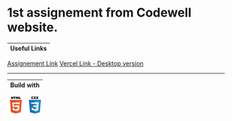 # 1st assignement from Codewell website.

| Useful Links  |
| ----------------- |
[Assignement Link](https://www.codewell.cc/challenges/web-developer-portfolio--617d4897a383e41090a3e46f)
[Vercel Link - Desktop version](https://codewell-01.vercel.app/)

---

| Build with |
| ----------------- |
[<a href="https://www.w3.org/html/" target="_blank"> <img src="https://raw.githubusercontent.com/devicons/devicon/master/icons/html5/html5-original-wordmark.svg" alt="html5" width="40" height="40"/></a>](https://www.w3schools.com/html/)
[<a href="https://www.w3schools.com/css/" target="_blank"> <img src="https://raw.githubusercontent.com/devicons/devicon/master/icons/css3/css3-original-wordmark.svg" alt="css3" width="40" height="40"/></a>](https://www.w3schools.com/css/)